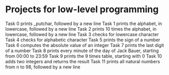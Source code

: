 # Projects for low-level programming

Task 0 prints _putchar, followed by a new line
Task 1 prints the alphabet, in lowercase, followed by a new line
Task 2 prints 10 times the alphabet, in lowercase, followed by a new line
Task 3 checks for lowercase character
Task 4 checks for alphabetic character
Task 5 prints the sign of a number
Task 6 computes the absolute value of an integer
Task 7 prints the last digit of a number
Task 8 prints every minute of the day of Jack Bauer, starting from 00:00 to 23:59
Task 9 prints the 9 times table, starting with 0
Task 10 adds two integers and returns the result
Task 11 prints all natural numbers from n to 98, followed by a new line

